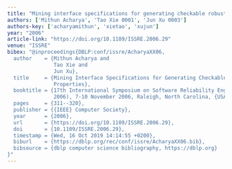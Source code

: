 ```yaml
---
title: "Mining interface specifications for generating checkable robustness properties"
authors: ['Mithun Acharya', 'Tao Xie 0001', 'Jun Xu 0003']
authors-key: ['acharyamithun', 'xietao', 'xujun']
year: "2006"
article-link: "https://doi.org/10.1109/ISSRE.2006.29"
venue: "ISSRE"
bibex: "@inproceedings{DBLP:conf/issre/AcharyaXX06,
  author    = {Mithun Acharya and
               Tao Xie and
               Jun Xu},
  title     = {Mining Interface Specifications for Generating Checkable Robustness
               Properties},
  booktitle = {17th International Symposium on Software Reliability Engineering {(ISSRE}
               2006), 7-10 November 2006, Raleigh, North Carolina, {USA}},
  pages     = {311--320},
  publisher = {{IEEE} Computer Society},
  year      = {2006},
  url       = {https://doi.org/10.1109/ISSRE.2006.29},
  doi       = {10.1109/ISSRE.2006.29},
  timestamp = {Wed, 16 Oct 2019 14:14:55 +0200},
  biburl    = {https://dblp.org/rec/conf/issre/AcharyaXX06.bib},
  bibsource = {dblp computer science bibliography, https://dblp.org}
}"
---
```

